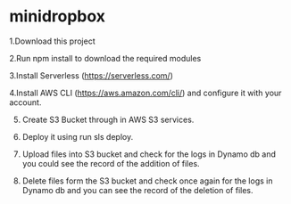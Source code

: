 # minidropbox

1.Download this project

2.Run npm install to download the required modules

3.Install Serverless (https://serverless.com/)

4.Install AWS CLI (https://aws.amazon.com/cli/) and configure it with your account.

5. Create S3 Bucket through in AWS S3 services.

6. Deploy it using run sls deploy.

7. Upload files into S3 bucket and check for the logs in Dynamo db and you could see the record of the addition of files.

8. Delete files form the S3 bucket and check once again for the logs in Dynamo db and you can see the record of the deletion of files.
